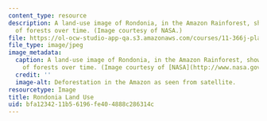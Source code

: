 ```yaml
---
content_type: resource
description: A land-use image of Rondonia, in the Amazon Rainforest, showing the clearing
  of forests over time. (Image courtesy of NASA.)
file: https://ol-ocw-studio-app-qa.s3.amazonaws.com/courses/11-366j-planning-for-sustainable-development-spring-2006/bfa1234211b56196fe404888c286314c_11-366js06.jpg
file_type: image/jpeg
image_metadata:
  caption: A land-use image of Rondonia, in the Amazon Rainforest, showing the clearing
    of forests over time. (Image courtesy of [NASA](http://www.nasa.gov/).)
  credit: ''
  image-alt: Deforestation in the Amazon as seen from satellite.
resourcetype: Image
title: Rondonia Land Use
uid: bfa12342-11b5-6196-fe40-4888c286314c
---
```

